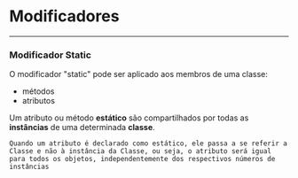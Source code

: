 # Modificadores

---

### Modificador Static

O modificador "static" pode ser aplicado aos membros de uma classe:

- métodos
- atributos

Um atributo ou método **estático** são compartilhados por todas as **instâncias** de uma determinada **classe**.

```
Quando um atributo é declarado como estático, ele passa a se referir a Classe e não à instância da Classe, ou seja, o atributo será igual para todos os objetos, independentemente dos respectivos números de instâncias
```

